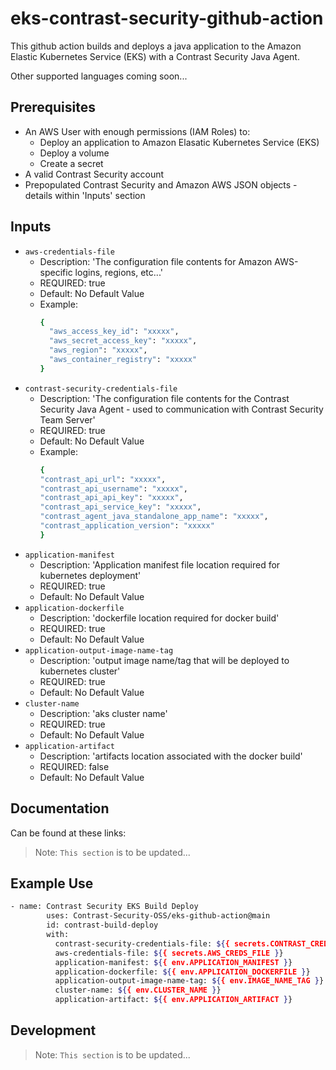 # eks-contrast-security-github-action

This github action builds and deploys a java application to the Amazon Elastic Kubernetes Service (EKS) with a Contrast Security Java Agent.

Other supported languages coming soon...

## Prerequisites

- An AWS User with enough permissions (IAM Roles) to: 
    - Deploy an application to Amazon Elasatic Kubernetes Service (EKS)
    - Deploy a volume
    - Create a secret 
- A valid Contrast Security account
- Prepopulated Contrast Security and Amazon AWS JSON objects - details within 'Inputs' section

## Inputs
- `aws-credentials-file`
  - Description: 'The configuration file contents for Amazon AWS-specific logins, regions, etc...'
  - REQUIRED: true
  - Default: No Default Value
  - Example:
    ```sh
    {
      "aws_access_key_id": "xxxxx",
      "aws_secret_access_key": "xxxxx",
      "aws_region": "xxxxx",
      "aws_container_registry": "xxxxx"
    }
    ```
- `contrast-security-credentials-file`
  - Description: 'The configuration file contents for the Contrast Security Java Agent - used to communication with Contrast Security Team Server'
  - REQUIRED: true
  - Default: No Default Value
  - Example:
    ```sh
    {
    "contrast_api_url": "xxxxx",
    "contrast_api_username": "xxxxx",
    "contrast_api_api_key": "xxxxx",
    "contrast_api_service_key": "xxxxx",
    "contrast_agent_java_standalone_app_name": "xxxxx",
    "contrast_application_version": "xxxxx"
    }
    ```
- `application-manifest`
  - Description: 'Application manifest file location required for kubernetes deployment'
  - REQUIRED: true
  - Default: No Default Value
- `application-dockerfile`
  - Description: 'dockerfile location required for docker build'
  - REQUIRED: true
  - Default: No Default Value
- `application-output-image-name-tag`
  - Description: 'output image name/tag that will be deployed to kubernetes cluster'
  - REQUIRED: true
  - Default: No Default Value
- `cluster-name`
  - Description: 'aks cluster name'
  - REQUIRED: true
  - Default: No Default Value
- `application-artifact`
  - Description: 'artifacts location associated with the docker build'
  - REQUIRED: false
  - Default: No Default Value

## Documentation

Can be found at these links:

> Note: `This section` is to be updated...

## Example Use

```sh
- name: Contrast Security EKS Build Deploy
        uses: Contrast-Security-OSS/eks-github-action@main
        id: contrast-build-deploy
        with:
          contrast-security-credentials-file: ${{ secrets.CONTRAST_CREDS_FILE }}
          aws-credentials-file: ${{ secrets.AWS_CREDS_FILE }}
          application-manifest: ${{ env.APPLICATION_MANIFEST }}
          application-dockerfile: ${{ env.APPLICATION_DOCKERFILE }}
          application-output-image-name-tag: ${{ env.IMAGE_NAME_TAG }}
          cluster-name: ${{ env.CLUSTER_NAME }}
          application-artifact: ${{ env.APPLICATION_ARTIFACT }}
```

## Development

> Note: `This section` is to be updated...
